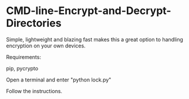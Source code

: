 # CMD-line-Encrypt-and-Decrypt-Directories

Simple, lightweight and blazing fast makes this a great option to handling encryption on your own devices.

Requirements:

pip, pycrypto

Open a terminal and enter "python lock.py"

Follow the instructions.
